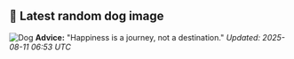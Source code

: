 ## 🐶 Latest random dog image
![Dog](https://images.dog.ceo/breeds/terrier-welsh/lucy.jpg)
**Advice:** "Happiness is a journey, not a destination."
*Updated: 2025-08-11 06:53 UTC*
